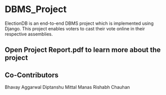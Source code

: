 # DBMS_Project
ElectionDB is an end-to-end DBMS project which is implemented using Django. This project enables voters to cast their vote online in their respective assemblies.

## Open Project Report.pdf to learn more about the project

## Co-Contributors
Bhavay Aggarwal
Diptanshu Mittal
Manas
Rishabh Chauhan
